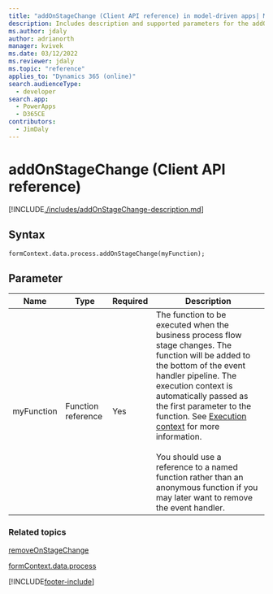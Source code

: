 ```yaml
---
title: "addOnStageChange (Client API reference) in model-driven apps| MicrosoftDocs"
description: Includes description and supported parameters for the addOnStageChange method.
ms.author: jdaly
author: adrianorth
manager: kvivek
ms.date: 03/12/2022
ms.reviewer: jdaly
ms.topic: "reference"
applies_to: "Dynamics 365 (online)"
search.audienceType: 
  - developer
search.app: 
  - PowerApps
  - D365CE
contributors:
  - JimDaly
---
```

# addOnStageChange (Client API reference)



[!INCLUDE[./includes/addOnStageChange-description.md](./includes/addOnStageChange-description.md)]

## Syntax

`formContext.data.process.addOnStageChange(myFunction);`

## Parameter

|Name|Type|Required|Description|
|--|--|--|--|
|myFunction|Function reference|Yes|The function to be executed when the business process flow stage changes. The function will be added to the bottom of the event handler pipeline. The execution context is automatically passed as the first parameter to the function. See [Execution context](../../../clientapi-execution-context.md) for more information.<br/><br/>You should use a reference to a named function rather than an anonymous function if you may later want to remove the event handler.|

### Related topics
 
[removeOnStageChange](removeOnStageChange.md)

[formContext.data.process](../../formContext-data-process.md)
 




[!INCLUDE[footer-include](../../../../../../includes/footer-banner.md)]